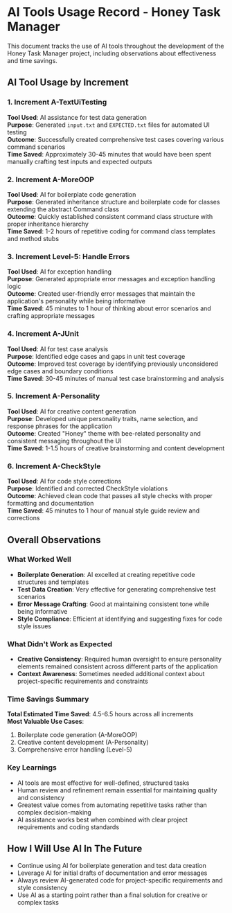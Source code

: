 # AI Tools Usage Record - Honey Task Manager

This document tracks the use of AI tools throughout the development of the Honey Task Manager project, including observations about effectiveness and time savings.

## AI Tool Usage by Increment

### 1. Increment A-TextUiTesting
**Tool Used**: AI assistance for test data generation  
**Purpose**: Generated `input.txt` and `EXPECTED.txt` files for automated UI testing  
**Outcome**: Successfully created comprehensive test cases covering various command scenarios  
**Time Saved**: Approximately 30-45 minutes that would have been spent manually crafting test inputs and expected outputs

### 2. Increment A-MoreOOP
**Tool Used**: AI for boilerplate code generation  
**Purpose**: Generated inheritance structure and boilerplate code for classes extending the abstract Command class  
**Outcome**: Quickly established consistent command class structure with proper inheritance hierarchy  
**Time Saved**: 1-2 hours of repetitive coding for command class templates and method stubs

### 3. Increment Level-5: Handle Errors
**Tool Used**: AI for exception handling  
**Purpose**: Generated appropriate error messages and exception handling logic  
**Outcome**: Created user-friendly error messages that maintain the application's personality while being informative  
**Time Saved**: 45 minutes to 1 hour of thinking about error scenarios and crafting appropriate messages

### 4. Increment A-JUnit
**Tool Used**: AI for test case analysis  
**Purpose**: Identified edge cases and gaps in unit test coverage  
**Outcome**: Improved test coverage by identifying previously unconsidered edge cases and boundary conditions  
**Time Saved**: 30-45 minutes of manual test case brainstorming and analysis

### 5. Increment A-Personality
**Tool Used**: AI for creative content generation  
**Purpose**: Developed unique personality traits, name selection, and response phrases for the application  
**Outcome**: Created "Honey" theme with bee-related personality and consistent messaging throughout the UI  
**Time Saved**: 1-1.5 hours of creative brainstorming and content development

### 6. Increment A-CheckStyle
**Tool Used**: AI for code style corrections  
**Purpose**: Identified and corrected CheckStyle violations  
**Outcome**: Achieved clean code that passes all style checks with proper formatting and documentation  
**Time Saved**: 45 minutes to 1 hour of manual style guide review and corrections

## Overall Observations

### What Worked Well
- **Boilerplate Generation**: AI excelled at creating repetitive code structures and templates
- **Test Data Creation**: Very effective for generating comprehensive test scenarios
- **Error Message Crafting**: Good at maintaining consistent tone while being informative
- **Style Compliance**: Efficient at identifying and suggesting fixes for code style issues

### What Didn't Work as Expected
- **Creative Consistency**: Required human oversight to ensure personality elements remained consistent across different parts of the application
- **Context Awareness**: Sometimes needed additional context about project-specific requirements and constraints

### Time Savings Summary
**Total Estimated Time Saved**: 4.5-6.5 hours across all increments  
**Most Valuable Use Cases**: 
1. Boilerplate code generation (A-MoreOOP)
2. Creative content development (A-Personality)
3. Comprehensive error handling (Level-5)

### Key Learnings
- AI tools are most effective for well-defined, structured tasks
- Human review and refinement remain essential for maintaining quality and consistency
- Greatest value comes from automating repetitive tasks rather than complex decision-making
- AI assistance works best when combined with clear project requirements and coding standards

## How I Will Use AI In The Future
- Continue using AI for boilerplate generation and test data creation
- Leverage AI for initial drafts of documentation and error messages
- Always review AI-generated code for project-specific requirements and style consistency
- Use AI as a starting point rather than a final solution for creative or complex tasks